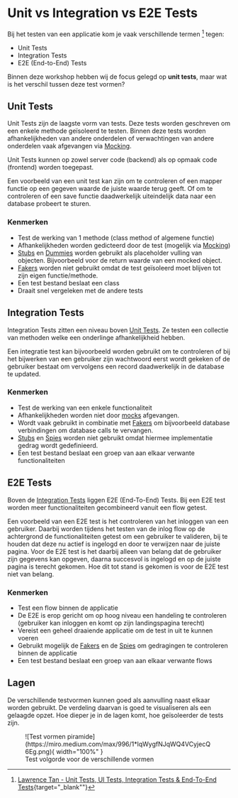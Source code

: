 Unit vs Integration vs E2E Tests
===============================

Bij het testen van een applicatie kom je vaak verschillende termen [^1] tegen:

* Unit Tests
* Integration Tests
* E2E (End-to-End) Tests

Binnen deze workshop hebben wij de focus gelegd op __unit tests__,
maar wat is het verschil tussen deze test vormen?

## Unit Tests
Unit Tests zijn de laagste vorm van tests. Deze tests worden geschreven om een enkele methode geïsoleerd te testen.
Binnen deze tests worden afhankelijkheden van andere onderdelen of verwachtingen van andere onderdelen vaak afgevangen
via [Mocking][Mocking].

Unit Tests kunnen op zowel server code (backend) als op opmaak code (frontend) worden toegepast.

Een voorbeeld van een unit test kan zijn om te controleren of een mapper functie op een gegeven waarde de
juiste waarde terug geeft. Of om te controleren of een save functie daadwerkelijk uiteindelijk data naar
een database probeert te sturen.

### Kenmerken

- Test de werking van 1 methode (class method of algemene functie)
- Afhankelijkheden worden gedicteerd door de test (mogelijk via [Mocking][Mocking])
- [Stubs][Stubs] en [Dummies][Dummies] worden gebruikt als placeholder vulling van objecten.
Bijvoorbeeld voor de return waarde van een mocked object.
- [Fakers][Fakers] worden niet gebruikt omdat de test geïsoleerd moet blijven tot zijn eigen
functie/methode.
- Een test bestand beslaat een class
- Draait snel vergeleken met de andere tests

## Integration Tests
Integration Tests zitten een niveau boven [Unit Tests](#unit-tests). Ze testen een collectie van methoden
welke een onderlinge afhankelijkheid hebben.

Een integratie test kan bijvoorbeeld worden gebruikt om te
controleren of bij het bijwerken van een gebruiker zijn wachtwoord eerst wordt gekeken of de gebruiker
bestaat om vervolgens een record daadwerkelijk in de database te updated.

### Kenmerken

- Test de werking van een enkele functionaliteit
- Afhankelijkheden worden niet door [mocks][Mocking] afgevangen.
- Wordt vaak gebruikt in combinatie met [Fakers](Fakers) om bijvoorbeeld database verbindingen
om database calls te vervangen.
- [Stubs][Stubs] en [Spies][Spies] worden niet gebruikt omdat hiermee implementatie gedrag wordt
gedefinieerd.
- Een test bestand beslaat een groep van aan elkaar verwante functionaliteiten

## E2E Tests
Boven de [Integration Tests](#integration-tests) liggen E2E (End-To-End) Tests. Bij een E2E test worden meer
functionaliteiten gecombineerd vanuit een flow getest.

Een voorbeeld van een E2E test is het controleren van het inloggen van een gebruiker. Daarbij worden tijdens
het testen van de inlog flow op de achtergrond de functionaliteiten getest om een gebruiker te valideren, bij te houden
dat deze nu actief is ingelogd en door te verwijzen naar de juiste pagina. Voor de E2E test is het daarbij alleen van
belang dat de gebruiker zijn gegevens kan opgeven, daarna succesvol is ingelogd en op de juiste pagina is terecht
gekomen. Hoe dit tot stand is gekomen is voor de E2E test niet van belang.

### Kenmerken

- Test een flow binnen de applicatie
- De E2E is erop gericht om op hoog niveau een handeling te controleren (gebruiker kan inloggen en komt op zijn
landingspagina terecht)
- Vereist een geheel draaiende applicatie om de test in uit te kunnen voeren
- Gebruikt mogelijk de [Fakers](Fakers) en de [Spies][Spies] om gedragingen te controleren binnen de applicatie
- Een test bestand beslaat een groep van aan elkaar verwante flows

## Lagen
De verschillende testvormen kunnen goed als aanvulling naast elkaar
worden gebruikt. De verdeling daarvan is goed te visualiseren als een
gelaagde opzet. Hoe dieper je in de lagen komt, hoe geïsoleerder de
tests zijn.

<figure markdown>
  ![Test vormen piramide](https://miro.medium.com/max/996/1*lqWygfNJqWQ4VCyjecQ6Eg.png){ width="100%" }
  <figcaption>Test volgorde voor de verschillende vormen</figcaption>
</figure>

[Mocking]: /tabs/Referenties/terminologie/#mocks "Mocks zijn in test beschreven gedragingen van afhankelijkheden"
[Fakers]: /tabs/Referenties/terminologie/#fakers "Fakers zijn uitvoerbare implementaties welke productie implementaties vervangen"
[Spies]: /tabs/Referenties/terminologie/#spies "Spies zijn Stubs welke extra informatie bijhouden over hoe ze benaderd zijn"
[Stubs]: /tabs/Referenties/terminologie/#stubs 'Stubs zijn "Domme implementaties" welke een productie implementatie vervangen maar altijd dezelfde state terug geven'
[Dummies]: /tabs/Referenties/terminologie/#dummies "Dummies zijn vervangende instanties welke niet een rol spelen in de uitgevoerde (test) code"

[^1]: [Lawrence Tan - Unit Tests, UI Tests, Integration Tests & End-To-End Tests](https://lawrey.medium.com/unit-tests-ui-tests-integration-tests-end-to-end-tests-c0d98e0218a6){target="_blank""}